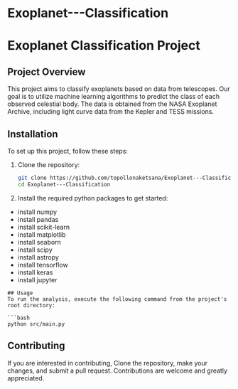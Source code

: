
# Exoplanet---Classification
# Exoplanet Classification Project

## Project Overview
This project aims to classify exoplanets based on data from telescopes. Our goal is to utilize machine learning algorithms to predict the class of each observed celestial body. The data is obtained from the NASA Exoplanet Archive, including light curve data from the Kepler and TESS missions.

## Installation
To set up this project, follow these steps:

1. Clone the repository:
   ```bash
   git clone https://github.com/topollonaketsana/Exoplanet---Classification.git
   cd Exoplanet---Classification
   
2. Install the required python packages to get started:
- install numpy
- install pandas
- install scikit-learn
- install matplotlib
- install seaborn
- install scipy
- install astropy
- install tensorflow
- install keras
- install jupyter
```
## Usage
To run the analysis, execute the following command from the project's root directory:

```bash
python src/main.py

```
## Contributing
If you are interested in contributing, Clone the repository, make your changes, and submit a pull request. Contributions are welcome and greatly appreciated.


